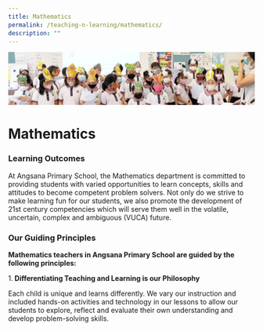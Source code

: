 ```yaml
---
title: Mathematics
permalink: /teaching-n-learning/mathematics/
description: ""
---
```

![](/images/Teaching%20and%20Learning.jpg)

Mathematics
===========

### Learning Outcomes

At Angsana Primary School, the Mathematics department is committed to providing students with varied opportunities to learn concepts, skills and attitudes to become competent problem solvers. Not only do we strive to make learning fun for our students, we also promote the development of 21st century competencies which will serve them well in the volatile, uncertain, complex and ambiguous (VUCA) future.

  
### Our Guiding Principles

<b> Mathematics teachers in Angsana Primary School are guided by the following principles: </b>

1.<b> Differentiating Teaching and Learning is our Philosophy </b> 

Each child is unique and learns differently. We vary our instruction and included hands-on activities and technology in our lessons to allow our students to explore, reflect and evaluate their own understanding and develop problem-solving skills.

